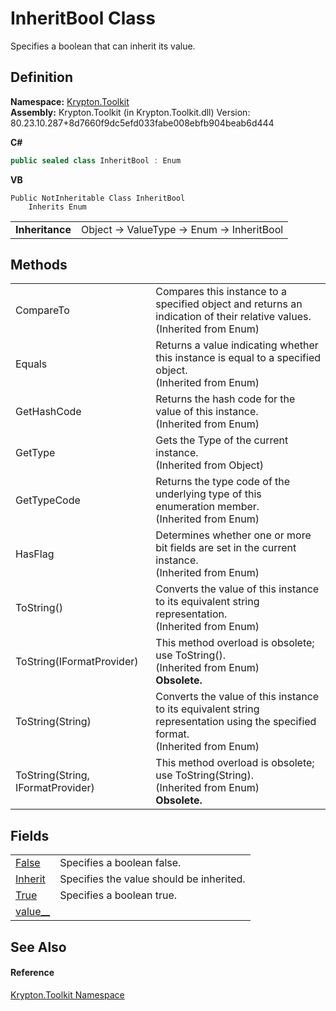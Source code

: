 # InheritBool Class


Specifies a boolean that can inherit its value.



## Definition
**Namespace:** <a href="79d2eac2-21f4-54ff-7552-b20c33c30600.md">Krypton.Toolkit</a>  
**Assembly:** Krypton.Toolkit (in Krypton.Toolkit.dll) Version: 80.23.10.287+8d7660f9dc5efd033fabe008ebfb904beab6d444

**C#**
``` C#
public sealed class InheritBool : Enum
```
**VB**
``` VB
Public NotInheritable Class InheritBool
	Inherits Enum
```

<table><tr><td><strong>Inheritance</strong></td><td>Object  →  ValueType  →  Enum  →  InheritBool</td></tr>
</table>



## Methods
<table>
<tr>
<td>CompareTo</td>
<td>Compares this instance to a specified object and returns an indication of their relative values.<br />(Inherited from Enum)</td></tr>
<tr>
<td>Equals</td>
<td>Returns a value indicating whether this instance is equal to a specified object.<br />(Inherited from Enum)</td></tr>
<tr>
<td>GetHashCode</td>
<td>Returns the hash code for the value of this instance.<br />(Inherited from Enum)</td></tr>
<tr>
<td>GetType</td>
<td>Gets the Type of the current instance.<br />(Inherited from Object)</td></tr>
<tr>
<td>GetTypeCode</td>
<td>Returns the type code of the underlying type of this enumeration member.<br />(Inherited from Enum)</td></tr>
<tr>
<td>HasFlag</td>
<td>Determines whether one or more bit fields are set in the current instance.<br />(Inherited from Enum)</td></tr>
<tr>
<td>ToString()</td>
<td>Converts the value of this instance to its equivalent string representation.<br />(Inherited from Enum)</td></tr>
<tr>
<td>ToString(IFormatProvider)</td>
<td>This method overload is obsolete; use ToString().<br />(Inherited from Enum)<br /><strong>Obsolete.</strong></td></tr>
<tr>
<td>ToString(String)</td>
<td>Converts the value of this instance to its equivalent string representation using the specified format.<br />(Inherited from Enum)</td></tr>
<tr>
<td>ToString(String, IFormatProvider)</td>
<td>This method overload is obsolete; use ToString(String).<br />(Inherited from Enum)<br /><strong>Obsolete.</strong></td></tr>
</table>

## Fields
<table>
<tr>
<td><a href="065f4eef-47fe-4807-ec08-4b12de0aafca.md">False</a></td>
<td>Specifies a boolean false.</td></tr>
<tr>
<td><a href="b145637c-16f2-cf54-9b2b-bbb6a4bfe33e.md">Inherit</a></td>
<td>Specifies the value should be inherited.</td></tr>
<tr>
<td><a href="ffa275e8-e64a-b8ec-dd84-e953ee5eaaa7.md">True</a></td>
<td>Specifies a boolean true.</td></tr>
<tr>
<td><a href="d6d6a1e4-a875-0af5-bd9d-86ae4c72648b.md">value__</a></td>
<td> </td></tr>
</table>

## See Also


#### Reference
<a href="79d2eac2-21f4-54ff-7552-b20c33c30600.md">Krypton.Toolkit Namespace</a>  
